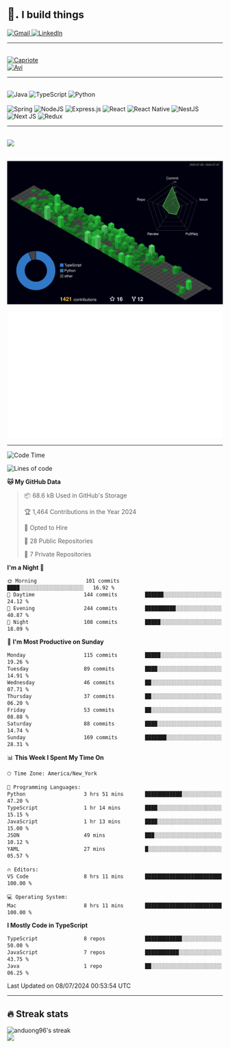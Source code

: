 <div align="left">
  <h1>👋. <small>I build things</small></h1>

  <a href="mailto:an@capriote.com">
    <img alt="Gmail" src="https://img.shields.io/badge/Gmail-D14836?style=for-the-badge&logo=gmail&logoColor=white" />
  </a>
  <a href="https://www.linkedin.com/in/ahdng">
    <img alt="LinkedIn" src="https://img.shields.io/badge/linkedin-%230077B5.svg?style=for-the-badge&logo=linkedin&logoColor=white"/>
  </a>


  <br/>
  <hr />
  <br/>
  <a href="https://www.capriote.com">
      <img alt="Capriote" src="https://avatars.githubusercontent.com/u/153028651?s=200&v=4"/>
  </a>
  <br />
  <a href="https://www.flywithavi.com">
      <img alt="Avi" src="https://avatars.githubusercontent.com/u/121987349?s=200&v=4"/>
  </a>

  <br/>
  <hr />
  <br/>

  <img alt="Java" src="https://img.shields.io/badge/java-%23ED8B00.svg?style=for-the-badge&logo=java&logoColor=white"/>
  <img alt="TypeScript" src="https://img.shields.io/badge/typescript-%23007ACC.svg?style=for-the-badge&logo=typescript&logoColor=white"/>
  <img alt="Python" src="https://img.shields.io/badge/python-%2314354C.svg?style=for-the-badge&logo=python&logoColor=white"/>

  <br />
  <br />
  <img alt="Spring" src="https://img.shields.io/badge/spring-%236DB33F.svg?style=for-the-badge&logo=spring&logoColor=white"/>
  <img alt="NodeJS" src="https://img.shields.io/badge/node.js-%2343853D.svg?style=for-the-badge&logo=node-dot-js&logoColor=white"/>
  <img alt="Express.js" src="https://img.shields.io/badge/express.js-%23404d59.svg?style=for-the-badge&logo=express&logoColor=%2361DAFB"/>
  <img alt="React" src="https://img.shields.io/badge/react-%2320232a.svg?style=for-the-badge&logo=react&logoColor=%2361DAFB"/>
  <img alt="React Native" src="https://img.shields.io/badge/react_native-%2320232a.svg?style=for-the-badge&logo=react&logoColor=%2361DAFB"/>
  <img alt="NestJS" src="https://img.shields.io/badge/nestjs-%23E0234E.svg?style=for-the-badge&logo=nestjs&logoColor=white" />
  <img alt="Next JS" src="https://img.shields.io/badge/nextjs-%23000000.svg?style=for-the-badge&logo=next.js&logoColor=white"/>
  <img alt="Redux" src="https://img.shields.io/badge/redux-%23593d88.svg?style=for-the-badge&logo=redux&logoColor=white"/>

  <br/>
  <hr />
  <br/>
  <img src="https://github-profile-trophy.vercel.app/?username=anduong96&theme=onedark" />
  <br/>
  <br/>

  ![Stats 3D](https://github.com/anduong96/anduong96/blob/main/profile-3d-contrib/profile-night-green.svg)

  ![Stats Overview](https://raw.githubusercontent.com/anduong96/github-stats-transparent/output/generated/overview.svg)

  <hr />
  
  <!--START_SECTION:waka-->
![Code Time](http://img.shields.io/badge/Code%20Time-5%2C543%20hrs%2058%20mins-blue)

![Lines of code](https://img.shields.io/badge/From%20Hello%20World%20I%27ve%20Written-424.6%20thousand%20lines%20of%20code-blue)

**🐱 My GitHub Data** 

> 📦 68.6 kB Used in GitHub's Storage 
 > 
> 🏆 1,464 Contributions in the Year 2024
 > 
> 💼 Opted to Hire
 > 
> 📜 28 Public Repositories 
 > 
> 🔑 7 Private Repositories 
 > 
**I'm a Night 🦉** 

```text
🌞 Morning                101 commits         ████░░░░░░░░░░░░░░░░░░░░░   16.92 % 
🌆 Daytime                144 commits         ██████░░░░░░░░░░░░░░░░░░░   24.12 % 
🌃 Evening                244 commits         ██████████░░░░░░░░░░░░░░░   40.87 % 
🌙 Night                  108 commits         █████░░░░░░░░░░░░░░░░░░░░   18.09 % 
```
📅 **I'm Most Productive on Sunday** 

```text
Monday                   115 commits         █████░░░░░░░░░░░░░░░░░░░░   19.26 % 
Tuesday                  89 commits          ████░░░░░░░░░░░░░░░░░░░░░   14.91 % 
Wednesday                46 commits          ██░░░░░░░░░░░░░░░░░░░░░░░   07.71 % 
Thursday                 37 commits          ██░░░░░░░░░░░░░░░░░░░░░░░   06.20 % 
Friday                   53 commits          ██░░░░░░░░░░░░░░░░░░░░░░░   08.88 % 
Saturday                 88 commits          ████░░░░░░░░░░░░░░░░░░░░░   14.74 % 
Sunday                   169 commits         ███████░░░░░░░░░░░░░░░░░░   28.31 % 
```


📊 **This Week I Spent My Time On** 

```text
🕑︎ Time Zone: America/New_York

💬 Programming Languages: 
Python                   3 hrs 51 mins       ████████████░░░░░░░░░░░░░   47.20 % 
TypeScript               1 hr 14 mins        ████░░░░░░░░░░░░░░░░░░░░░   15.15 % 
JavaScript               1 hr 13 mins        ████░░░░░░░░░░░░░░░░░░░░░   15.00 % 
JSON                     49 mins             ███░░░░░░░░░░░░░░░░░░░░░░   10.12 % 
YAML                     27 mins             █░░░░░░░░░░░░░░░░░░░░░░░░   05.57 % 

🔥 Editors: 
VS Code                  8 hrs 11 mins       █████████████████████████   100.00 % 

💻 Operating System: 
Mac                      8 hrs 11 mins       █████████████████████████   100.00 % 
```

**I Mostly Code in TypeScript** 

```text
TypeScript               8 repos             ████████████░░░░░░░░░░░░░   50.00 % 
JavaScript               7 repos             ███████████░░░░░░░░░░░░░░   43.75 % 
Java                     1 repo              ██░░░░░░░░░░░░░░░░░░░░░░░   06.25 % 
```




 Last Updated on 08/07/2024 00:53:54 UTC
<!--END_SECTION:waka-->
  
  <hr />

  <h2>🔥 Streak stats</h2>
  <img alt="anduong96's streak" src="https://github-readme-streak-stats.herokuapp.com/?user=anduong96&theme=monokai-metallian&hide_border=true"/>
</div>
<img src="https://komarev.com/ghpvc/?username=anduong96" />
<br/>
<br/>

